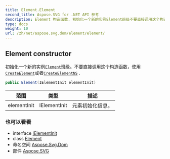 ```yaml
---
title: Element.Element
second_title: Aspose.SVG for .NET API 参考
description: Element 构造函数. 初始化一个新的实例Element班级不要直接调用这个构造函数使用CreateElement或者CreateElementNS .
type: docs
weight: 10
url: /zh/net/aspose.svg.dom/element/element/
---
```

## Element constructor

初始化一个新的实例[`Element`](../)班级。不要直接调用这个构造函数，使用[`CreateElement`](../../document/createelement/)或者[`CreateElementNS`](../../document/createelementns/) .

```csharp
public Element(IElementInit elementInit)
```

| 范围 | 类型 | 描述 |
| --- | --- | --- |
| elementInit | IElementInit | 元素初始化信息。 |

### 也可以看看

* interface [IElementInit](../../ielementinit/)
* class [Element](../)
* 命名空间 [Aspose.Svg.Dom](../../element/)
* 部件 [Aspose.SVG](../../../)


